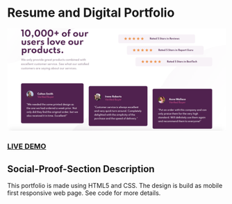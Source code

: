 # Resume and Digital Portfolio

![Mobile First](social-proof.png?raw=true "Project")

### <a href="">LIVE DEMO</a>

## Social-Proof-Section Description

This portfolio is made using HTML5 and CSS. The design is build as mobile first responsive web page. See code for more details.